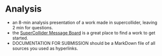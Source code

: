 # Analysis
- an 8-min analysis presentation of a work made in supercollider, leaving 2 min for questions.
- the [SuperCollider Message Board](https://scsynth.org/) is a great place to find a work to get started.
- DOCUMENTATION FOR SUBMISSION should be a MarkDown file of all sources you used as hyperlinks.
